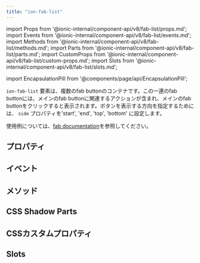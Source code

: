```yaml
---
title: "ion-fab-list"
---
```

import Props from '@ionic-internal/component-api/v8/fab-list/props.md';
import Events from '@ionic-internal/component-api/v8/fab-list/events.md';
import Methods from '@ionic-internal/component-api/v8/fab-list/methods.md';
import Parts from '@ionic-internal/component-api/v8/fab-list/parts.md';
import CustomProps from '@ionic-internal/component-api/v8/fab-list/custom-props.md';
import Slots from '@ionic-internal/component-api/v8/fab-list/slots.md';

import EncapsulationPill from '@components/page/api/EncapsulationPill';

<EncapsulationPill type="shadow" />

`ion-fab-list` 要素は、複数のfab buttonのコンテナです。この一連のfab buttonには、メインのfab buttonに関連するアクションが含まれ、メインのfab buttonをクリックすると表示されます。ボタンを表示する方向を指定するためには、 `side` プロパティを'start', 'end', 'top', 'bottom' に設定します。

使用例については、[fab documentation](./fab)を参照してください。

## プロパティ
<Props />

## イベント
<Events />

## メソッド
<Methods />

## CSS Shadow Parts
<Parts />

## CSSカスタムプロパティ
<CustomProps />

## Slots
<Slots />